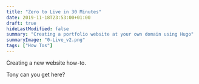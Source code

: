 ```yaml
---
title: "Zero to Live in 30 Minutes"
date: 2019-11-18T23:53:00+01:00
draft: true
hideLastModified: false
summary: "Creating a portfolio website at your own domain using Hugo"
summaryImage: "0-Live_v2.png"
tags: ["How Tos"]
---
```

	
Creating a new website how-to.

Tony can you get here?